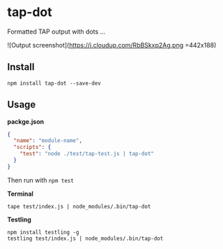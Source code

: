 # tap-dot

Formatted TAP output with dots ...

![Output screenshot](https://i.cloudup.com/RbBSkxp2Ag.png =442x188)
 
## Install
 
```
npm install tap-dot --save-dev
```
 
## Usage

**packge.json**

```json
{
  "name": "module-name",
  "scripts": {
    "test": "node ./test/tap-test.js | tap-dot"
  }
}
```

Then run with `npm test`
 
**Terminal**

```
tape test/index.js | node_modules/.bin/tap-dot
``` 

**Testling**

```
npm install testling -g
testling test/index.js | node_modules/.bin/tap-dot
```

